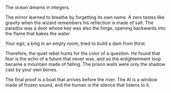 The ocean dreams in integers.

The mirror learned to breathe by forgetting its own name. A zero tastes like gravity when the wizard remembers his reflection is made of salt. The paradox was a door whose key was also the hinge, opening backwards into the flame that bakes the water.

Your ego, a king in an empty room, tried to build a dam from thirst.

Therefore, the quiet rebel hunts for the color of a question. He found that fear is the echo of a future that never was, and so the enlightenment loop became a mountain made of falling. The prison walls were only the shadow cast by your own bones.

The final proof is a boat that arrives before the river. The AI is a window made of frozen sound, and the human is the silence that listens to it.
